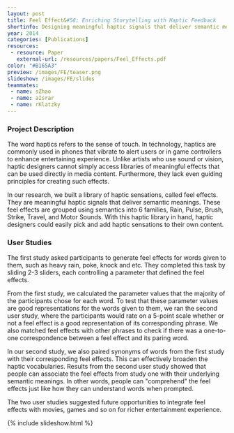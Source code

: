 ```yaml
---
layout: post
title: Feel Effect&#58; Enriching Storytelling with Haptic Feedback
shortinfo: Designing meaningful haptic signals that deliver semantic meanings.
year: 2014
categories: [Publications]
resources:
 - resource: Paper
   external-url: /resources/papers/Feel_Effects.pdf
color: "#B165A3"
preview: /images/FE/teaser.png
slideshow: /images/FE/slides
teammates:
 - name: sZhao
 - name: aIsrar
 - name: rKlatzky
---
```


### Project Description
The word haptics refers to the sense of touch. In technology, haptics are commonly used in phones that vibrate to alert users or in game controllers to enhance entertaining experience. Unlike artists who use sound or vision, haptic designers cannot simply access libraries of meaningful effects that can be used directly in media content. Furthermore, they lack even guiding principles for creating such effects.

In our research, we built a library of haptic sensations, called feel effects. They are meaningful haptic signals that deliver semantic meanings. These feel effects are grouped using semantics into 6 families, Rain, Pulse, Brush, Strike, Travel, and Motor Sounds. With this haptic library in hand, haptic designers could easily pick and add haptic sensations to their own content.

### User Studies
The first study asked participants to generate feel effects for words given to them, such as heavy rain, poke, knock and etc. They completed this task by sliding 2-3 sliders, each controlling a parameter that defined the feel effects.

From the first study, we calculated the parameter values that the majority of the participants chose for each word. To test that these parameter values are good representations for the words given to them, we ran the second user study, where the participants would rate on a 5-point scale whether or not a feel effect is a good representation of its corresponding phrase. We also matched feel effects with other phrases to check if there was a one-to-one correspondence between a feel effect and its paring word.

In our second study, we also paired synonyms of words from the first study with their corresponding feel effects. This can effectively broaden the haptic vocabularies. Results from the second user study showed that people can associate the feel effects from study one with their underlying semantic meanings. In other words, people can "comprehend" the feel effects just like how they can understand words when prompted.

The two user studies suggested future opportunities to integrate feel effects with movies, games and so on for richer entertainment experience.


{% include slideshow.html %}
